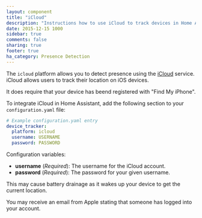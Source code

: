 ```yaml
---
layout: component
title: "iCloud"
description: "Instructions how to use iCloud to track devices in Home Assistant."
date: 2015-12-15 1000
sidebar: true
comments: false
sharing: true
footer: true
ha_category: Presence Detection
---
```



The `icloud` platform allows you to detect presence using the [iCloud](https://www.icloud.com/) service. iCloud allows users to track their location on iOS devices. 

It does require that your device has beend registered with "Find My iPhone".

To integrate iCloud in Home Assistant, add the following section to your `configuration.yaml` file:

```yaml
# Example configuration.yaml entry
device_tracker:
  platform: icloud
  username: USERNAME
  password: PASSWORD
```

Configuration variables:

- **username** (*Required*): The username for the iCloud account.
- **password** (*Required*): The password for your given username.

<p class='note warning'>
This may cause battery drainage as it wakes up your device to get the current location.
</p>

<p class='note warning'>
You may receive an email from Apple stating that someone has logged into your account.
</p>

